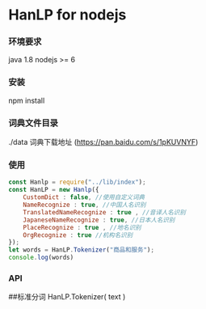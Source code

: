 HanLP for nodejs
=====

### 环境要求
java 1.8
nodejs >= 6

### 安装
npm install

### 词典文件目录
./data
词典下载地址 (https://pan.baidu.com/s/1pKUVNYF)

### 使用

```js
const Hanlp = require("../lib/index");
const HanLP = new Hanlp({
	CustomDict : false, //使用自定义词典
	NameRecognize : true, //中国人名识别
	TranslatedNameRecognize : true , //音译人名识别
	JapaneseNameRecognize : true, //日本人名识别
	PlaceRecognize : true , //地名识别
	OrgRecognize : true //机构名识别
});
let words = HanLP.Tokenizer("商品和服务");
console.log(words)
```
### API
##标准分词 HanLP.Tokenizer( text )


